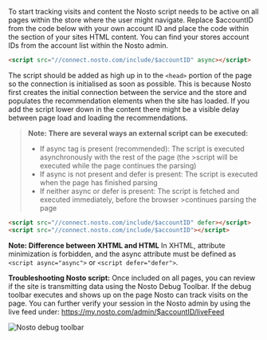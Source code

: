 To start tracking visits and content the Nosto script needs to be active on all pages within the store where the user might navigate. Replace $accountID from the code below with your own account ID and place the code within the <head> section of your sites HTML content. You can find your stores account IDs from the account list within the Nosto admin.

```html
<script src="//connect.nosto.com/include/$accountID" async></script>
```

The script should be added as high up in to the `<head>` portion of the page so the connection is initialised as soon as possible. This is because Nosto first creates the initial connection between the service and the store and populates the recommendation elements when the site has loaded. If you add the script lower down in the content there might be a visible delay between page load and loading the recommendations.

>**Note: There are several ways an external script can be executed:**
>* If async tag is present (recommended): The script is executed asynchronously with the rest of the page (the >script will be executed while the page continues the parsing)
>* If async is not present and defer is present: The script is executed when the page has finished parsing
>* If neither async or defer is present: The script is fetched and executed immediately, before the browser >continues parsing the page

```html
<script src="//connect.nosto.com/include/$accountID" defer></script>
<script src="//connect.nosto.com/include/$accountID"></script>
```

**Note: Difference between XHTML and HTML**
In XHTML, attribute minimization is forbidden, and the async attribute must be defined as `<script async="async">` or `<script defer="defer">`.

**Troubleshooting Nosto script:**
Once included on all pages, you can review if the site is transmitting data using the Nosto Debug Toolbar. If the debug toolbar executes and shows up on the page Nosto can track visits on the page. You can further verify your session in the Nosto admin by using the live feed under: https://my.nosto.com/admin/$accountID/liveFeed

![Nosto debug toolbar](https://nosto-campaign-assets.s3.amazonaws.com/images/nosto-embed-script-debug.png)
